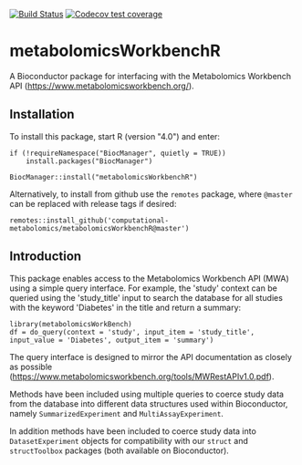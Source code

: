 
<!-- badges: start -->
[![Build Status](https://github.com/computational-metabolomics/structToolbox/workflows/structToolbox/badge.svg)](https://github.com/computational-metabolomics/structToolbox/actions)
[![Codecov test coverage](https://codecov.io/gh/computational-metabolomics/metabolomicsWorkbenchR/branch/master/graph/badge.svg)](https://codecov.io/gh/computational-metabolomics/metabolomicsWorkbenchR?branch=master)
<!-- badges: end -->

# metabolomicsWorkbenchR 
A Bioconductor package for interfacing with the Metabolomics Workbench API (https://www.metabolomicsworkbench.org/).

## Installation
To install this package, start R (version "4.0") and enter:

```{r}
if (!requireNamespace("BiocManager", quietly = TRUE))
    install.packages("BiocManager")

BiocManager::install("metabolomicsWorkbenchR")
```

Alternatively, to install from github use the `remotes` package, where `@master` can be replaced with release tags if desired:
```{r}
remotes::install_github('computational-metabolomics/metabolomicsWorkbenchR@master')
```


## Introduction
This package enables access to the Metabolomics Workbench API (MWA) using a simple query interface. For example, the 'study' context can be queried using the 'study_title' input to search the database for all studies with the keyword 'Diabetes' in the title and return a summary:

```{r}
library(metabolomicsWorkBench)
df = do_query(context = 'study', input_item = 'study_title', input_value = 'Diabetes', output_item = 'summary')
```

The query interface is designed to mirror the API documentation as closely as possible (https://www.metabolomicsworkbench.org/tools/MWRestAPIv1.0.pdf). 

Methods have been included using multiple queries to coerce study data from the database into different data structures used within Bioconductor, namely `SummarizedExperiment` and `MultiAssayExperiment`.

In addition methods have been included to coerce study data into `DatasetExperiment` objects for compatibility with our `struct` and `structToolbox` packages (both available on Bioconductor).

